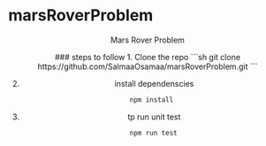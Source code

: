 # marsRoverProblem
<div id="header" align="center">
  <div >
  <p>Mars Rover Problem</p>
 ### steps to follow 
    1. Clone the repo 
```sh
git clone https://github.com/SalmaaOsamaa/marsRoverProblem.git
```

2. install dependenscies
 ```bash
   npm install
  ```
   
3. tp run unit test
```bash
   npm run test
   ```
</div>
</div>
